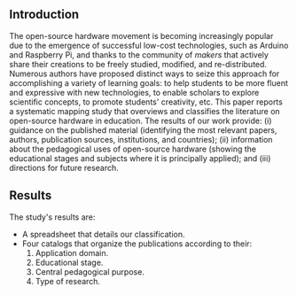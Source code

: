 ## Introduction

The open-source hardware movement is becoming increasingly popular due to the emergence of successful low-cost technologies, such as Arduino and Raspberry Pi, and thanks to the community of _makers_ that actively share their creations to be freely studied, modified, and re-distributed. Numerous authors have proposed distinct ways to seize this approach for accomplishing a variety of learning goals: to help students to be more fluent and expressive with new technologies, to enable scholars to explore scientific concepts, to promote students' creativity, etc. This paper reports a systematic mapping study that overviews and classifies the literature on open-source hardware in education. The results of our work provide: (i) guidance on the published material (identifying the most relevant papers, authors, publication sources, institutions, and countries);  (ii) information about the pedagogical uses of open-source hardware (showing the educational stages and subjects where it is principally applied); and (iii) directions for future research.

## Results

The study's results are:
* A spreadsheet that details our classification.
* Four catalogs that organize the publications according to their:
  1. Application domain.
  1. Educational stage.
  1. Central pedagogical purpose.
  1. Type of research.
